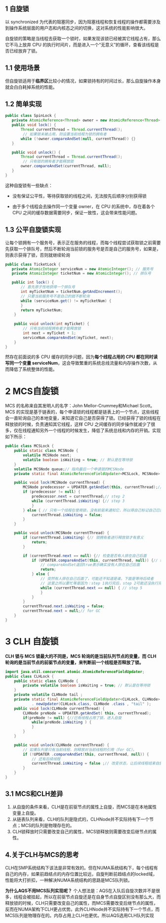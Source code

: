 ## 1 自旋锁

以 synchronized 为代表的阻塞同步，因为阻塞线程和恢复线程的操作都需要涉及到操作系统层面的用户态和内核态之间的切换，这对系统的性能影响很大。

自旋锁的策略是当线程去获取一个锁时，如果发现该锁已经被其它线程占有，那么它不马上放弃 CPU 的执行时间片，而是进入一个“无意义”的循环，查看该线程是否已经放弃了锁。

## 1.1 使用场景

但自旋锁适用于**临界区**比较小的情况，如果锁持有的时间过长，那么自旋操作本身就会白白耗掉系统的性能。

## 1.2 简单实现

```java
public class SpinLock {
   private AtomicReference<Thread> owner = new AtomicReference<Thread>();
   public void lock() {
       Thread currentThread = Thread.currentThread();
        // 如果锁未被占用，则设置当前线程为锁的拥有者
       while (!owner.compareAndSet(null, currentThread)) {}
   }

   public void unlock() {
       Thread currentThread = Thread.currentThread();
        // 只有锁的拥有者才能释放锁
       owner.compareAndSet(currentThread, null);
   }
}
```

这种自旋锁有一些缺点：

+ 没有保证公平性，等待获取锁的线程之间，无法按先后顺序分别获得锁

+ 由于多个线程会去操作同一个变量 owner，在 CPU 的系统中，存在着各个 CPU 之间的缓存数据需要同步，保证一致性，这会带来性能问题。

## 1.3 公平自旋锁实现

让每个锁拥有一个服务号，表示正在服务的线程，而每个线程尝试获取锁之前需要先获取一个排队号，然后不断轮询当前锁的服务号是否是自己的服务号，如果是，则表示获得了锁，否则就继续轮询

```java
public class TicketLock {
   private AtomicInteger serviceNum = new AtomicInteger(); // 服务号
   private AtomicInteger ticketNum = new AtomicInteger(); // 排队号

   public int lock() {
       // 首先原子性地获得一个排队号
       int myTicketNum = ticketNum.getAndIncrement();
       // 只要当前服务号不是自己的就不断轮询
       while (serviceNum.get() != myTicketNum) {
       }
       return myTicketNum;
    }
  
    public void unlock(int myTicket) {
        // 只有当前线程拥有者才能释放锁
        int next = myTicket + 1;
        serviceNum.compareAndSet(myTicket, next);
    }
}
```

然存在前面说的多 CPU 缓存的同步问题，因为**每个线程占用的 CPU 都在同时读写同一个变量 serviceNum**，这会导致繁重的系统总线流量和内存操作次数，从而降低了系统整体的性能。

# 2 MCS自旋锁 

MCS 的名称来自其发明人的名字：John Mellor-Crummey和Michael Scott。
MCS 的实现是基于链表的，每个申请锁的线程都是链表上的一个节点，这些线程会一直轮询自己的本地变量，来知道它自己是否获得了锁。已经获得了锁的线程在释放锁的时候，负责通知其它线程，这样 CPU 之间缓存的同步操作就减少了很多，仅在线程通知另外一个线程的时候发生，降低了系统总线和内存的开销。实现如下所示：

```java
public class MCSLock {
    public static class MCSNode {
        volatile MCSNode next;
        volatile boolean isWaiting = true; // 默认是在等待锁
    }
    volatile MCSNode queue;// 指向最后一个申请锁的MCSNode
    private static final AtomicReferenceFieldUpdater<MCSLock, MCSNode> UPDATER = AtomicReferenceFieldUpdater.newUpdater(MCSLock.class, MCSNode.class, "queue");

    public void lock(MCSNode currentThread) {
        MCSNode predecessor = UPDATER.getAndSet(this, currentThread);// step 1
        if (predecessor != null) {
            predecessor.next = currentThread;// step 2
            while (currentThread.isWaiting) {// step 3
            }
        } else { // 只有一个线程在使用锁，没有前驱来通知它，所以得自己标记自己已获得锁
            currentThread.isWaiting = false;
        }
    }

    public void unlock(MCSNode currentThread) {
        if (currentThread.isWaiting) {// 锁拥有者进行释放锁才有意义
            return;
        }

        if (currentThread.next == null) {// 检查是否有人排在自己后面
            if (UPDATER.compareAndSet(this, currentThread, null)) {// step 4
                // compareAndSet返回true表示确实没有人排在自己后面
                return;
            } else {
                // 突然有人排在自己后面了，可能还不知道是谁，下面是等待后续者
                // 这里之所以要忙等是因为：step 1执行完后，step 2可能还没执行完
                while (currentThread.next == null) { // step 5
                }
            }
        }
        currentThread.next.isWaiting = false;
        currentThread.next = null;// for GC
    }
}
```



# 3 CLH 自旋锁

**CLH 锁与 MCS 锁最大的不同是，MCS 轮询的是当前队列节点的变量，而 CLH 轮询的是当前节点的前驱节点的变量，来判断前一个线程是否释放了锁。**

```java
import java.util.concurrent.atomic.AtomicReferenceFieldUpdater;
public class CLHLock {
    public static class CLHNode {
        private volatile boolean isWaiting = true; // 默认是在等待锁
    }
    private volatile CLHNode tail ;
    private static final AtomicReferenceFieldUpdater<CLHLock, CLHNode> UPDATER = AtomicReferenceFieldUpdater
            . newUpdater(CLHLock.class, CLHNode .class , "tail" );
    public void lock(CLHNode currentThread) {
        CLHNode preNode = UPDATER.getAndSet( this, currentThread);
        if(preNode != null) {//已有线程占用了锁，进入自旋
            while(preNode.isWaiting ) {
            }
        }
    }

    public void unlock(CLHNode currentThread) {
        // 如果队列里只有当前线程，则释放对当前线程的引用（for GC）。
        if (!UPDATER .compareAndSet(this, currentThread, null)) {
            // 还有后续线程
            currentThread.isWaiting = false ;// 改变状态，让后续线程结束自旋
        }
    }
}
```

## 3.1 MCS和CLH差异

1. 从自旋的条件来看，CLH是在前驱节点的属性上自旋，而MCS是在本地属性变量上自旋。
2. 从链表队列来看，CLH的队列是隐式的，CLHNode并不实际持有下一个节点；MCS的队列是物理存在的。
3. CLH锁释放时只需要改变自己的属性，MCS锁释放则需要改变后继节点的属性。

## 4.关于CLH与MCS的思考

CLH在SMP系统结构下该法是非常有效的。但在NUMA系统结构下，每个线程有自己的内存，如果前趋结点的内存位置比较远，自旋判断前趋结点的locked域，性能将大打折扣，一种解决NUMA系统结构的思路是MCS队列锁。

**为什么AQS不用MCS队列实现呢？**
个人想法是：AQS在入队后自旋次数并不是很多，线程会被挂起，所以在前驱节点自旋还是在自身节点自旋区别没有那么大，而释放锁的时候，CLH只需要改变自己的属性，而MCS需要改变后继节点的属性，反而在NUMA架构下CLH更占优势。此外CLHNode并不实际持有下一个节点，而MCS队列是物理存在的。内存占用上CLH也更优。所以AQS选用CLH队列实现

